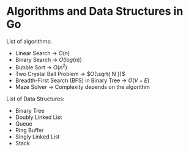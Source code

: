 # Algorithms and Data Structures in Go

List of algorithms:
  - Linear Search -> $O(n)$
  - Binary Search -> $O(log(n))$
  - Bubble Sort -> $O(n^2)$
  - Two Crystal Ball Problem -> $O(\sqrt{ N })$
  - Breadth-First Search (BFS) in Binary Tree -> $O(V + E)$
  - Maze Solver -> Complexity depends on the algorithm

List of Data Structures: 
  - Binary Tree
  - Doubly Linked List 
  - Queue
  - Ring Buffer
  - Singly Linked List
  - Stack
